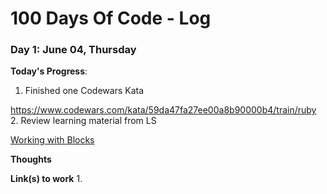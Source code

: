 # 100 Days Of Code - Log

### Day 1: June 04, Thursday

**Today's Progress**:
1. Finished one Codewars Kata

https://www.codewars.com/kata/59da47fa27ee00a8b90000b4/train/ruby
2. Review learning material from LS

[Working with Blocks](https://launchschool.com/lessons/c53f2250/assignments/c633cf37)

**Thoughts** 

**Link(s) to work**
1. 
